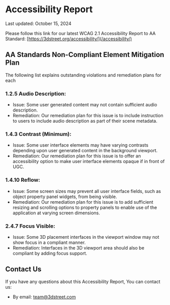 # Accessibility Report

Last updated: October 15, 2024

Please follow this link for our latest WCAG 2.1 Accessibility Report to AA Standard:
[https://3dstreet.org/accessibility/](/accessibility/)

## AA Standards Non-Compliant Element Mitigation Plan

The following list explains outstanding violations and remediation plans for each

### 1.2.5 Audio Description:
- Issue: Some user generated content may not contain sufficient audio description.
- Remediation: Our remediation plan for this issue is to include instruction to users to include audio description as part of their scene metadata.
### 1.4.3 Contrast (Minimum):
- Issue: Some user interface elements may have varying contrasts depending upon user generated content in the background viewport.
- Remediation: Our remediation plan for this issue is to offer an accessibility option to make user interface elements opaque if in front of UGC.
### 1.4.10 Reflow:
- Issue: Some screen sizes may prevent all user interface fields, such as object property panel widgets, from being visible.
- Remediation: Our remediation plan for this issue is to add sufficient resizing and scrolling options to property panels to enable use of the application at varying screen dimensions.
### 2.4.7 Focus Visible:
- Issue: Some 3D placement interfaces in the viewport window may not show focus in a compliant manner.
- Remediation: Interfaces in the 3D viewport area should also be compliant by adding focus support.

## Contact Us

If you have any questions about this Accessibility Report, You can contact us:

- By email: team@3dstreet.com
